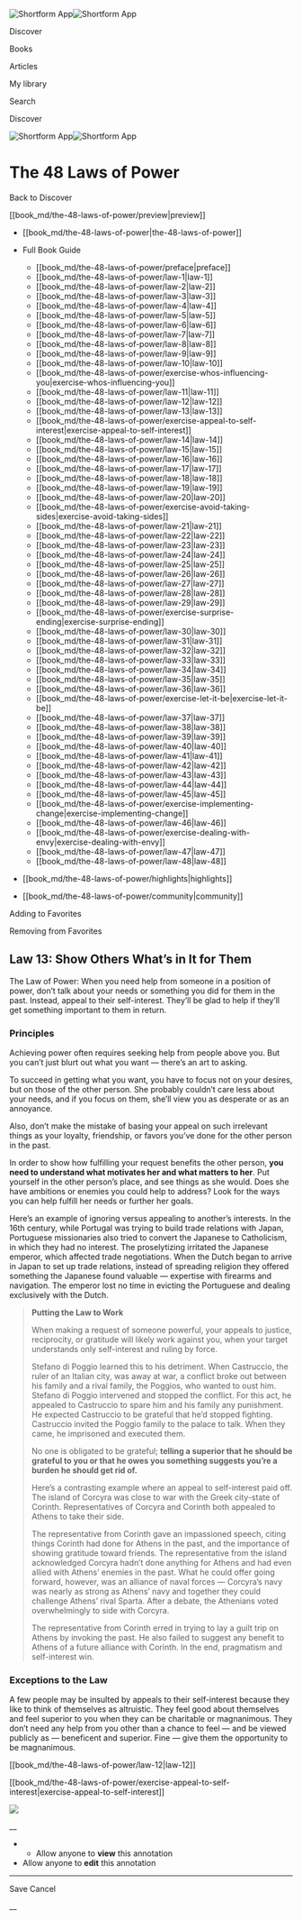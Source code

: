 ![Shortform App](/img/logo.36a2399e.svg)![Shortform App](/img/logo-dark.70c1b072.svg)

Discover

Books

Articles

My library

Search

Discover

![Shortform App](/img/logo.36a2399e.svg)![Shortform App](/img/logo-dark.70c1b072.svg)

# The 48 Laws of Power

Back to Discover

[[book_md/the-48-laws-of-power/preview|preview]]

  * [[book_md/the-48-laws-of-power|the-48-laws-of-power]]
  * Full Book Guide

    * [[book_md/the-48-laws-of-power/preface|preface]]
    * [[book_md/the-48-laws-of-power/law-1|law-1]]
    * [[book_md/the-48-laws-of-power/law-2|law-2]]
    * [[book_md/the-48-laws-of-power/law-3|law-3]]
    * [[book_md/the-48-laws-of-power/law-4|law-4]]
    * [[book_md/the-48-laws-of-power/law-5|law-5]]
    * [[book_md/the-48-laws-of-power/law-6|law-6]]
    * [[book_md/the-48-laws-of-power/law-7|law-7]]
    * [[book_md/the-48-laws-of-power/law-8|law-8]]
    * [[book_md/the-48-laws-of-power/law-9|law-9]]
    * [[book_md/the-48-laws-of-power/law-10|law-10]]
    * [[book_md/the-48-laws-of-power/exercise-whos-influencing-you|exercise-whos-influencing-you]]
    * [[book_md/the-48-laws-of-power/law-11|law-11]]
    * [[book_md/the-48-laws-of-power/law-12|law-12]]
    * [[book_md/the-48-laws-of-power/law-13|law-13]]
    * [[book_md/the-48-laws-of-power/exercise-appeal-to-self-interest|exercise-appeal-to-self-interest]]
    * [[book_md/the-48-laws-of-power/law-14|law-14]]
    * [[book_md/the-48-laws-of-power/law-15|law-15]]
    * [[book_md/the-48-laws-of-power/law-16|law-16]]
    * [[book_md/the-48-laws-of-power/law-17|law-17]]
    * [[book_md/the-48-laws-of-power/law-18|law-18]]
    * [[book_md/the-48-laws-of-power/law-19|law-19]]
    * [[book_md/the-48-laws-of-power/law-20|law-20]]
    * [[book_md/the-48-laws-of-power/exercise-avoid-taking-sides|exercise-avoid-taking-sides]]
    * [[book_md/the-48-laws-of-power/law-21|law-21]]
    * [[book_md/the-48-laws-of-power/law-22|law-22]]
    * [[book_md/the-48-laws-of-power/law-23|law-23]]
    * [[book_md/the-48-laws-of-power/law-24|law-24]]
    * [[book_md/the-48-laws-of-power/law-25|law-25]]
    * [[book_md/the-48-laws-of-power/law-26|law-26]]
    * [[book_md/the-48-laws-of-power/law-27|law-27]]
    * [[book_md/the-48-laws-of-power/law-28|law-28]]
    * [[book_md/the-48-laws-of-power/law-29|law-29]]
    * [[book_md/the-48-laws-of-power/exercise-surprise-ending|exercise-surprise-ending]]
    * [[book_md/the-48-laws-of-power/law-30|law-30]]
    * [[book_md/the-48-laws-of-power/law-31|law-31]]
    * [[book_md/the-48-laws-of-power/law-32|law-32]]
    * [[book_md/the-48-laws-of-power/law-33|law-33]]
    * [[book_md/the-48-laws-of-power/law-34|law-34]]
    * [[book_md/the-48-laws-of-power/law-35|law-35]]
    * [[book_md/the-48-laws-of-power/law-36|law-36]]
    * [[book_md/the-48-laws-of-power/exercise-let-it-be|exercise-let-it-be]]
    * [[book_md/the-48-laws-of-power/law-37|law-37]]
    * [[book_md/the-48-laws-of-power/law-38|law-38]]
    * [[book_md/the-48-laws-of-power/law-39|law-39]]
    * [[book_md/the-48-laws-of-power/law-40|law-40]]
    * [[book_md/the-48-laws-of-power/law-41|law-41]]
    * [[book_md/the-48-laws-of-power/law-42|law-42]]
    * [[book_md/the-48-laws-of-power/law-43|law-43]]
    * [[book_md/the-48-laws-of-power/law-44|law-44]]
    * [[book_md/the-48-laws-of-power/law-45|law-45]]
    * [[book_md/the-48-laws-of-power/exercise-implementing-change|exercise-implementing-change]]
    * [[book_md/the-48-laws-of-power/law-46|law-46]]
    * [[book_md/the-48-laws-of-power/exercise-dealing-with-envy|exercise-dealing-with-envy]]
    * [[book_md/the-48-laws-of-power/law-47|law-47]]
    * [[book_md/the-48-laws-of-power/law-48|law-48]]
  * [[book_md/the-48-laws-of-power/highlights|highlights]]
  * [[book_md/the-48-laws-of-power/community|community]]



Adding to Favorites 

Removing from Favorites 

## Law 13: Show Others What’s in It for Them

The Law of Power: When you need help from someone in a position of power, don’t talk about your needs or something you did for them in the past. Instead, appeal to their self-interest. They’ll be glad to help if they’ll get something important to them in return.

### Principles

Achieving power often requires seeking help from people above you. But you can’t just blurt out what you want — there’s an art to asking.

To succeed in getting what you want, you have to focus not on your desires, but on those of the other person. She probably couldn’t care less about your needs, and if you focus on them, she’ll view you as desperate or as an annoyance.

Also, don’t make the mistake of basing your appeal on such irrelevant things as your loyalty, friendship, or favors you’ve done for the other person in the past.

In order to show how fulfilling your request benefits the other person, **you need to understand what motivates her and what matters to her**. Put yourself in the other person’s place, and see things as she would. Does she have ambitions or enemies you could help to address? Look for the ways you can help fulfill her needs or further her goals.

Here’s an example of ignoring versus appealing to another’s interests. In the 16th century, while Portugal was trying to build trade relations with Japan, Portuguese missionaries also tried to convert the Japanese to Catholicism, in which they had no interest. The proselytizing irritated the Japanese emperor, which affected trade negotiations. When the Dutch began to arrive in Japan to set up trade relations, instead of spreading religion they offered something the Japanese found valuable — expertise with firearms and navigation. The emperor lost no time in evicting the Portuguese and dealing exclusively with the Dutch.

> **Putting the Law to Work**
> 
> When making a request of someone powerful, your appeals to justice, reciprocity, or gratitude will likely work against you, when your target understands only self-interest and ruling by force.
> 
> Stefano di Poggio learned this to his detriment. When Castruccio, the ruler of an Italian city, was away at war, a conflict broke out between his family and a rival family, the Poggios, who wanted to oust him. Stefano di Poggio intervened and stopped the conflict. For this act, he appealed to Castruccio to spare him and his family any punishment. He expected Castruccio to be grateful that he’d stopped fighting. Castruccio invited the Poggio family to the palace to talk. When they came, he imprisoned and executed them.
> 
> No one is obligated to be grateful; **telling a superior that he should be grateful to you or that he owes you something suggests you’re a burden he should get rid of.**
> 
> Here’s a contrasting example where an appeal to self-interest paid off. The island of Corcyra was close to war with the Greek city-state of Corinth. Representatives of Corcyra and Corinth both appealed to Athens to take their side.
> 
> The representative from Corinth gave an impassioned speech, citing things Corinth had done for Athens in the past, and the importance of showing gratitude toward friends. The representative from the island acknowledged Corcyra hadn’t done anything for Athens and had even allied with Athens’ enemies in the past. What he could offer going forward, however, was an alliance of naval forces — Corcyra’s navy was nearly as strong as Athens’ navy and together they could challenge Athens’ rival Sparta. After a debate, the Athenians voted overwhelmingly to side with Corcyra.
> 
> The representative from Corinth erred in trying to lay a guilt trip on Athens by invoking the past. He also failed to suggest any benefit to Athens of a future alliance with Corinth. In the end, pragmatism and self-interest win.

### Exceptions to the Law

A few people may be insulted by appeals to their self-interest because they like to think of themselves as altruistic. They feel good about themselves and feel superior to you when they can be charitable or magnanimous. They don’t need any help from you other than a chance to feel — and be viewed publicly as — beneficent and superior. Fine — give them the opportunity to be magnanimous.

[[book_md/the-48-laws-of-power/law-12|law-12]]

[[book_md/the-48-laws-of-power/exercise-appeal-to-self-interest|exercise-appeal-to-self-interest]]

![](https://bat.bing.com/action/0?ti=56018282&Ver=2&mid=0772e7a9-797b-4308-8fc8-1d8602195e42&sid=1711133063fa11eebdec89a8b8ae3bbc&vid=171147a063fa11eea7440fcfeb230d96&vids=0&msclkid=N&pi=0&lg=en-US&sw=800&sh=600&sc=24&nwd=1&tl=Shortform%20%7C%20Book&p=https%3A%2F%2Fwww.shortform.com%2Fapp%2Fbook%2Fthe-48-laws-of-power%2Flaw-13&r=&lt=319&evt=pageLoad&sv=1&rn=512884)

__

  *   * Allow anyone to **view** this annotation
  * Allow anyone to **edit** this annotation



* * *

Save Cancel

__



